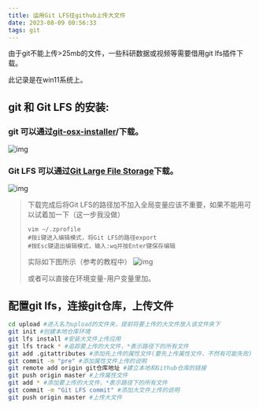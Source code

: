 ```yaml
---
title: 运用Git LFS往github上传大文件
date: 2023-08-09 00:56:33
tags: git
---
```


由于git不能上传>25mb的文件，一些科研数据或视频等需要借用git lfs插件下载。

此记录是在win11系统上。

## git 和 Git LFS 的安装:

### git 可以通过[git-osx-installer](https://link.zhihu.com/?target=https%3A//sourceforge.net/projects/git-osx-installer/)/下载。

![img](https://pic1.zhimg.com/80/v2-e5ac74f0e4d0ef050ef338609044a27c_720w.webp)

### Git LFS 可以通过[Git Large File Storage](https://link.zhihu.com/?target=https%3A//git-lfs.github.com)下载。

![img](https://pic1.zhimg.com/80/v2-eb7996c6e5b98e42cb36f188f397270c_720w.webp)

> 下载完成后将Git LFS的路径加不加入全局变量应该不重要，如果不能用可以试着加一下（这一步我没做）
>
> ```text
> vim ~/.zprofile
> #按i键进入编辑模式，将Git LFS的路径export
> #按Esc键退出编辑模式，输入:wq并按Enter键保存编辑
> ```
> 实际如下图所示（参考的教程中）
> ![img](https://pic1.zhimg.com/80/v2-f5891f337e28e7df46d54638a6e73584_720w.webp)
>
> 或者可以直接在环境变量-用户变量里加。

## 配置git lfs，连接git仓库，上传文件

```bash
cd upload #进入名为upload的文件夹，提前将要上传的大文件放入该文件夹下
git init #创建本地仓库环境
git lfs install #安装大文件上传应用
git lfs track * #追踪要上传的大文件，*表示路径下的所有文件
git add .gitattributes #添加先上传的属性文件(要先上传属性文件，不然有可能失败)
git commit -m "pre" #添加属性文件上传的说明
git remote add origin git仓库地址 #建立本地和Github仓库的链接
git push origin master #上传属性文件
git add * #添加要上传的大文件，*表示路径下的所有文件
git commit -m "Git LFS commit" #添加大文件上传的说明
git push origin master #上传大文件
```